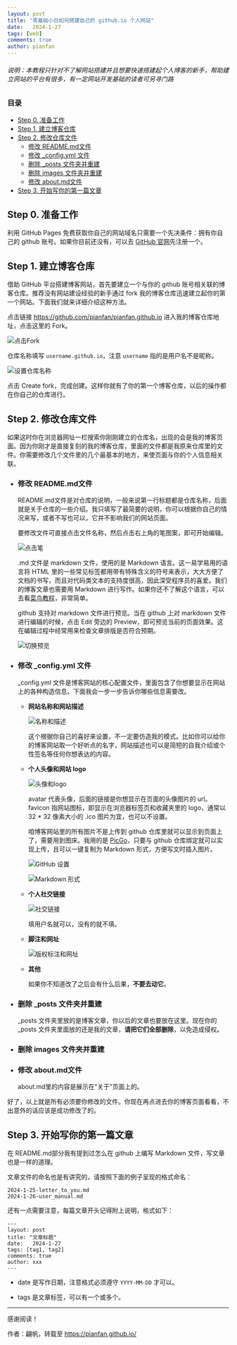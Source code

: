 ```yaml
---
layout: post
title: "零基础小白如何搭建自己的 github.io 个人网站"
date:   2024-1-27
tags: [web]
comments: true
author: pianfan
---
```


###### 说明：本教程只针对不了解网站搭建并且想要快速搭建起个人博客的新手，帮助建立网站的平台有很多，有一定网站开发基础的读者可另寻门路

<!-- more -->

### 目录

- [Step 0. 准备工作](#step-0-准备工作)
- [Step 1. 建立博客仓库](#step-1-建立博客仓库)
- [Step 2. 修改仓库文件](#step-2-修改仓库文件)
  - [修改 README.md文件](#修改-readmemd文件)
  - [修改 _config.yml 文件](#修改-_configyml-文件)
  - [删除 _posts 文件夹并重建](#删除-_posts-文件夹并重建)
  - [删除 images 文件夹并重建](#删除-images-文件夹并重建)
  - [修改 about.md文件](#修改-aboutmd文件)
- [Step 3. 开始写你的第一篇文章](#step-3-开始写你的第一篇文章)

## Step 0. 准备工作

利用 GitHub Pages 免费获取你自己的网站域名只需要一个先决条件：拥有你自己的 github 账号。如果你目前还没有，可以去 [GitHub 官网](https://github.com)先注册一个。

## Step 1. 建立博客仓库

借助 GitHub 平台搭建博客网站，首先要建立一个与你的 github 账号相关联的博客仓库。推荐没有网站建设经验的新手通过 fork 我的博客仓库迅速建立起你的第一个网站。下面我们就来详细介绍这种方法。

点击链接 <https://github.com/pianfan/pianfan.github.io> 进入我的博客仓库地址，点击这里的 Fork。

![点击Fork](https://pianfan.github.io/images/fork.png)

仓库名称填写 `username.github.io`，注意 `username` 指的是用户名不是昵称。

![设置仓库名称](https://pianfan.github.io/images/repositoryname.png)

点击 Create fork，完成创建。这样你就有了你的第一个博客仓库，以后的操作都在你自己的仓库进行。

## Step 2. 修改仓库文件

如果这时你在浏览器网址一栏搜索你刚刚建立的仓库名，出现的会是我的博客页面。因为你刚才是直接复刻的我的博客仓库，里面的文件都是我原来仓库里的文件。你需要修改几个文件里的几个最基本的地方，来使页面与你的个人信息相关联。

- ### 修改 README.md文件

  README.md文件是对仓库的说明，一般来说第一行标题都是仓库名称，后面就是关于仓库的一些介绍。我只填写了最简要的说明，你可以根据你自己的情况来写，或者不写也可以，它并不影响我们的网站页面。

  要修改文件可直接点击文件名称，然后点击右上角的笔图案，即可开始编辑。

  ![点击笔](https://pianfan.github.io/images/pen.png)

  .md 文件是 markdown 文件，使用的是 Markdown 语言。这一易学易用的语言将 HTML 里的一些常见标签都用带有特殊含义的符号来表示，大大方便了文档的书写，而且对代码类文本的支持度很高，因此深受程序员的喜爱。我们的博客文章也需要用 Markdown 进行写作。如果你还不了解这个语言，可以去看[菜鸟教程](https://www.runoob.com/markdown/md-tutorial.html)，非常简单。

  github 支持对 markdown 文件进行预览。当在 github 上对 markdown 文件进行编辑的时候，点击 Edit 旁边的 Preview，即可预览当前的页面效果。这在编辑过程中经常用来检查文章排版是否符合预期。

  ![切换预览](https://pianfan.github.io/images/preview.png)

- ### 修改 _config.yml 文件

  _config.yml 文件是博客网站的核心配置文件，里面包含了你想要显示在网站上的各种构造信息。下面我会一步一步告诉你哪些信息需要改。

  - **网站名称和网站描述**

    ![名称和描述](https://pianfan.github.io/images/name&desc.png)

    这个根据你自己的喜好来设置，不一定要仿造我的模式。比如你可以给你的博客网站取一个好听点的名字，网站描述也可以是简短的自我介绍或个性签名等任何你想表达的内容。

  - **个人头像和网站 logo**

    ![头像和logo](https://pianfan.github.io/images/avatar&ico.png)

    avatar 代表头像，后面的链接是你想显示在页面的头像图片的 url。favicon 指网站图标，即显示在浏览器标签页和收藏夹里的 logo，通常以 32 * 32 像素大小的 .ico 图片为宜，也可以不设置。

    咱博客网站里的所有图片不是上传到 github 仓库里就可以显示到页面上了，需要用到图床。我用的是 [PicGo](https://picgo.github.io/PicGo-Doc/zh/)，只要与 github 仓库绑定就可以实现上传，且可以一键复制为 Markdown 形式，方便写文时插入图片。

    ![GitHub 设置](https://pianfan.github.io/images/picgoset.png)

    ![Markdown 形式](https://pianfan.github.io/images/markdownimg.png)

  - **个人社交链接**

    ![社交链接](https://pianfan.github.io/images/links.png)

    填用户名就可以，没有的就不填。

  - **脚注和网址**

    ![版权标注和网址](https://pianfan.github.io/images/footer&url.png)

  - **其他**

    如果你不知道改了之后会有什么后果，**不要去动它**。

- ### 删除 _posts 文件夹并重建

   _posts 文件夹里放的是博客文章，你以后的文章也要放在这里。现在你的_posts 文件夹里面放的还是我的文章，**请把它们全部删除**，以免造成侵权。

- ### 删除 images 文件夹并重建

- ### 修改 about.md文件

   about.md里的内容是展示在“关于”页面上的。

好了，以上就是所有必须要你修改的文件。你现在再点进去你的博客页面看看，不出意外的话应该是成功修改了的。

## Step 3. 开始写你的第一篇文章

在 README.md部分我有提到过怎么在 github 上编写 Markdown 文件，写文章也是一样的道理。

文章文件的命名也是有讲究的，请按照下面的例子呈现的格式命名：

    2024-1-25-letter_to_you.md
    2024-1-26-user_manual.md

还有一点需要注意，每篇文章开头记得附上说明，格式如下：

    ---
    layout: post
    title: "文章标题"
    date:   2024-1-27
    tags: [tag1, tag2]
    comments: true
    author: xxx
    ---

- date 是写作日期，注意格式必须遵守 `YYYY-MM-DD` 才可以。

- tags 是文章标签，可以有一个或多个。

---

感谢阅读！

作者：翩帆，转载至 https://pianfan.github.io/
